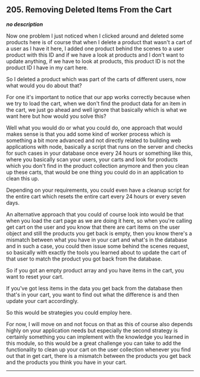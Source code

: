 ## 205. Removing Deleted Items From the Cart

<strong><em>no description</em></strong>

Now one problem I just noticed when I clicked around and deleted some products
here is of course that when I delete a product that wasn't a cart of a user as I
have it here, I added one product behind the scenes to a user product with this
ID and if we have a look at products and I don't want to update anything, if we
have to look at products, this product ID is not the product ID I have in my
cart here. 

So I deleted a product which was part of the carts of different users, now what
would you do about that? 

For one it's important to notice that our app works correctly because when we
try to load the cart, when we don't find the product data for an item in the
cart, we just go ahead and well ignore that basically which is what we want here
but how would you solve this? 

Well what you would do or what you could do, one approach that would makes sense
is that you add some kind of worker process which is something a bit more
advanced and not directly related to building web applications with node,
basically a script that runs on the server and checks for such cases in your
database once every 24 hours or something like this, where you basically scan
your users, your carts and look for products which you don't find in the product
collection anymore and then you clean up these carts, that would be one thing
you could do in an application to clean this up. 

Depending on your requirements, you could even have a cleanup script for the
entire cart which resets the entire cart every 24 hours or every seven days. 

An alternative approach that you could of course look into would be that when
you load the cart page as we are doing it here, so when you're calling get cart
on the user and you know that there are cart items on the user object and still
the products you get back is empty, then you know there's a mismatch between
what you have in your cart and what's in the database and in such a case, you
could then issue some behind the scenes request, so basically with exactly the
tools you learned about to update the cart of that user to match the product you
got back from the database. 

So if you got an empty product array and you have items in the cart, you want to
reset your cart. 

If you've got less items in the data you get back from the database then that's
in your cart, you want to find out what the difference is and then update your
cart accordingly. 

So this would be strategies you could employ here. 

For now, I will move on and not focus on that as this of course also depends
highly on your application needs but especially the second strategy is certainly
something you can implement with the knowledge you learned in this module, so
this would be a great challenge you can take to add the functionality to clean
up your cart on the user collection whenever you find out that in get cart,
there is a mismatch between the products you get back and the products you think
you have in your cart. 

---